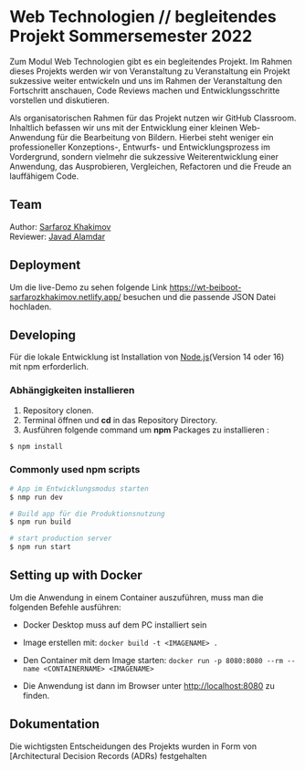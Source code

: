# Web Technologien // begleitendes Projekt Sommersemester 2022

Zum Modul Web Technologien gibt es ein begleitendes Projekt. Im Rahmen dieses Projekts werden wir von Veranstaltung zu Veranstaltung ein Projekt sukzessive weiter entwickeln und uns im Rahmen der Veranstaltung den Fortschritt anschauen, Code Reviews machen und Entwicklungsschritte vorstellen und diskutieren.

Als organisatorischen Rahmen für das Projekt nutzen wir GitHub Classroom. Inhaltlich befassen wir uns mit der Entwicklung einer kleinen Web-Anwendung für die Bearbeitung von Bildern. Hierbei steht weniger ein professioneller Konzeptions-, Entwurfs- und Entwicklungsprozess im Vordergrund, sondern vielmehr die sukzessive Weiterentwicklung einer Anwendung, das Ausprobieren, Vergleichen, Refactoren und die Freude an lauffähigem Code.

## Team

Author: [Sarfaroz Khakimov ](https://github.com/Sarfaroz)  
Reviewer: [Javad Alamdar ](https://github.com/javadalam)

## Deployment

  Um die live-Demo zu sehen folgende Link https://wt-beiboot-sarfarozkhakimov.netlify.app/ besuchen und die passende JSON Datei hochladen.

## Developing

 Für die lokale Entwicklung ist  Installation von [Node.js](https://nodejs.org/en/)(Version 14 oder 16) mit npm erforderlich.


### Abhängigkeiten installieren

1. Repository clonen.
2. Terminal öffnen und **cd** in das Repository Directory.
3. Ausführen folgende command um **npm** Packages zu installieren  :

```bash
$ npm install
```
### Commonly used npm scripts

```bash
# App im Entwicklungsmodus starten
$ nmp run dev

# Build app für die Produktionsnutzung
$ npm run build

# start production server
$ npm run start
```
## Setting up with Docker

Um die Anwendung in einem Container auszuführen, muss man die folgenden Befehle ausführen:

- Docker Desktop muss auf dem PC installiert sein

-  Image erstellen mit: `docker build -t <IMAGENAME> . `

- Den Container mit dem Image starten:  `docker run -p 8080:8080 --rm --name <CONTAINERNAME> <IMAGENAME>`

- Die Anwendung ist dann im Browser unter [http://localhost:8080](http://localhost:8080) zu finden.

## Dokumentation

Die wichtigsten Entscheidungen des Projekts wurden in Form von [Architectural Decision Records (ADRs) festgehalten

